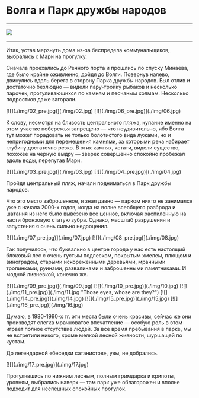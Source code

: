 # Волга и Парк дружбы народов

* * *
![](/2014/09/21/volga-and-grimdark/img/cover.jpg)
* * *

Итак, устав мерзнуть дома из-за беспредела коммунальщиков, выбрались с Мари на прогулку.

Сначала проехались до Речного порта и прошлись по спуску Минаева, где было крайне оживленно, дойдя до Волги. Повернув налево, двинулись вдоль берега в сторону Парка дружбы народов. Был отлив и достаточно безлюдно — видели пару-тройку рыбаков и несколько парочек, прогуливающихся по камням и песчаным холмам. Несколько подростков даже загорали.

<span class="gallery-2">
[![](./img/02_pre.jpg)](./img/02.jpg)
[![](./img/06_pre.jpg)](./img/06.jpg)
</span>

К слову, несмотря на близость центрального пляжа, купание именно на этом участке побережья запрещено — что неудивительно, ибо Волга тут может порадовать не только болотистого вида лужами, но и непригодными для перемещения камнями, за которыми река набирает глубину достаточно резко. В этих камнях, кстати, видели существо, похожее на черную выдру — зверек совершенно спокойно пробежал вдоль воды, перепугав Мари.

<span class="gallery-2">
[![](./img/03_pre.jpg)](./img/03.jpg)
[![](./img/04_pre.jpg)](./img/04.jpg)
</span>

Пройдя центральный пляж, начали подниматься в Парк дружбы народов.

Что это место заброшенное, я знал давно — парком никто не занимался уже с начала 2000-х годов, когда на волне всеобщего разброда и шатания из него было вывезено все ценное, включая распиленную на части бронзовую статую зубра. Однако, масштаб разрушения и запустения я очень сильно недооценил.

<span class="gallery-2">
[![](./img/07_pre.jpg)](./img/07.jpg)
[![](./img/08_pre.jpg)](./img/08.jpg)
</span>

Так получилось, что буквально в центре города у нас есть настоящий блэковый лес с очень густым подлеском, покрытым хмелем, плющом и виноградом, старыми искореженными деревьями, мрачными тропинками, руинами, развалинами и заброшенными памятниками. И модной ливневкой, конечно же.

<span class="gallery-2">
[![](./img/09_pre.jpg)](./img/09.jpg)
[![](./img/10_pre.jpg)](./img/10.jpg)
</span>

<span class="gallery-2">
[![](./img/11_pre.jpg)](./img/11.jpg "Those eyes, whose are they?")
[![](./img/14_pre.jpg)](./img/14.jpg)
</span>

<span class="gallery-2">
[![](./img/15_pre.jpg)](./img/15.jpg)
[![](./img/16_pre.jpg)](./img/16.jpg)
</span>

Думаю, в 1980-1990-х гг. эти места были очень красивы, сейчас же они производят слегка мрачноватое впечатление — особую роль в этом играет полное отсутствие людей. За все время пребывания в парке, мы не встретили никого, кроме мелкой лесной живности, шуршащей по кустам.

До легендарной «беседки сатанистов», увы, не добрались.

<span class="gallery-1">
[![](./img/17_pre.jpg)](./img/17.jpg)
</span>

Прогулявшись по нижним лесным, полным гримдарка и крипоты, уровням, выбрались наверх — там парк уже облагорожен и вполне подходит для неспешных спокойных прогулок.